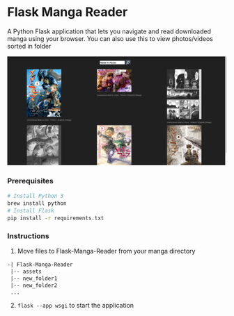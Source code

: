 # Flask Manga Reader

A Python Flask application that lets you navigate and read downloaded manga using your browser.
You can also use this to view photos/videos sorted in folder

![Alt text](assets/example.png?raw=true)

### Prerequisites

```bash
# Install Python 3
brew install python
# Install Flask
pip install -r requirements.txt
```

### Instructions

1. Move files to Flask-Manga-Reader from your manga directory
```
-| Flask-Manga-Reader
 |-- assets
 |-- new_folder1
 |-- new_folder2
 ...
```
2. `flask --app wsgi` to start the application